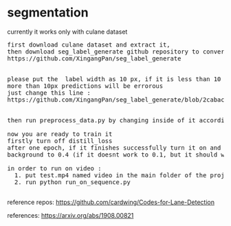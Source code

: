 # segmentation

currently it works only with culane dataset
<pre>
first download culane dataset and extract it, 
then download seg_label_generate github repository to convert the labels to normal image
https://github.com/XingangPan/seg_label_generate


please put the  label width as 10 px, if it is less than 10 px model will hardly learn something, 
more than 10px predictions will be errorous
just change this line :
https://github.com/XingangPan/seg_label_generate/blob/2cabaca76885d6167207a8e74edf2a7409e32379/src/main.cpp#L37


then run preprocess_data.py by changing inside of it accordingly

now you are ready to train it
firstly turn off distill_loss
after one epoch, if it finishes successfully turn it on and change the class_weights of 
background to 0.4 (if it doesnt work to 0.1, but it should work)

in order to run on video :
  1. put test.mp4 named video in the main folder of the project
  2. run python run_on_sequence.py

</pre>
reference repos:
https://github.com/cardwing/Codes-for-Lane-Detection

references:
https://arxiv.org/abs/1908.00821

